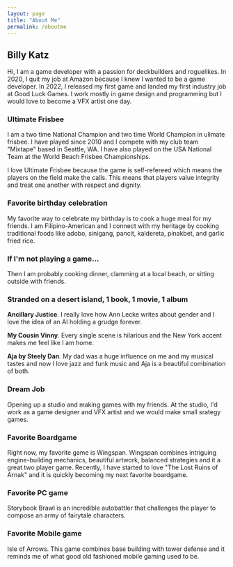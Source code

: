 ```yaml
---
layout: page
title: "About Me"
permalink: /aboutme
---
```


## Billy Katz
Hi, I am a game developer with a passion for deckbuilders and roguelikes.  In 2020, I quit my job at Amazon because I knew I wanted to be a game developer. In 2022, I released my first game and landed my first industry job at Good Luck Games.  I work mostly in game design and programming but I would love to become a VFX artist one day. 

### Ultimate Frisbee
I am a two time National Champion and two time World Champion in ulimate frisbee.  I have played since 2010 and I compete with my club team "Mixtape" based in Seattle, WA. I have also played on the USA National Team at the World Beach Frisbee Championships.  

I love Ultimate Frisbee because the game is self-refereed which means the players on the field make the calls.  This means that players value integrity and treat one another with respect and dignity. 

### Favorite birthday celebration
My favorite way to celebrate my birthday is to cook a huge meal for my friends. I am Filipino-American and I connect with my heritage by cooking traditional foods like adobo, sinigang, pancit, kaldereta, pinakbet, and garlic fried rice. 

### If I'm not playing a game...
Then I am probably cooking dinner, clamming at a local beach, or sitting outside with friends.

### Stranded on a desert island, 1 book, 1 movie, 1 album
**Ancillary Justice**.  I really love how Ann Lecke writes about gender and I love the idea of an AI holding a grudge forever.


**My Cousin Vinny**.  Every single scene is hilarious and the New York accent makes me feel like I am home.


**Aja by Steely Dan**.  My dad was a huge influence on me and my musical tastes and now I love jazz and funk music and Aja is a beautiful combination of both.


### Dream Job
Opening up a studio and making games with my friends.  At the studio, I'd work as a game designer and VFX artist and we would make small srategy games.  

### Favorite Boardgame
Right now, my favorite game is Wingspan. Wingspan combines intriguing engine-building mechanics, beautiful artwork, balanced strategies and it a great two player game.  Recently, I have started to love "The Lost Ruins of Arnak" and it is quickly becoming my next favorite boardgame.
### Favorite PC game 
Storybook Brawl is an incredible autobattler that challenges the player to compose an army of fairytale characters.    
### Favorite Mobile game
Isle of Arrows.  This game combines base building with tower defense and it reminds me of what good old fashioned mobile gaming used to be. 